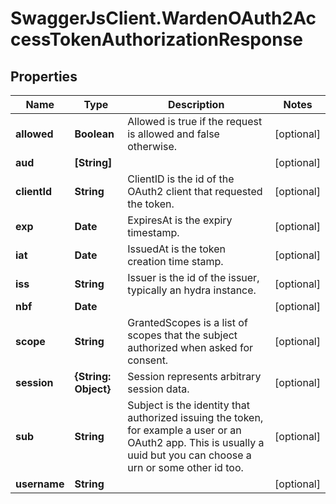 # SwaggerJsClient.WardenOAuth2AccessTokenAuthorizationResponse

## Properties
Name | Type | Description | Notes
------------ | ------------- | ------------- | -------------
**allowed** | **Boolean** | Allowed is true if the request is allowed and false otherwise. | [optional] 
**aud** | **[String]** |  | [optional] 
**clientId** | **String** | ClientID is the id of the OAuth2 client that requested the token. | [optional] 
**exp** | **Date** | ExpiresAt is the expiry timestamp. | [optional] 
**iat** | **Date** | IssuedAt is the token creation time stamp. | [optional] 
**iss** | **String** | Issuer is the id of the issuer, typically an hydra instance. | [optional] 
**nbf** | **Date** |  | [optional] 
**scope** | **String** | GrantedScopes is a list of scopes that the subject authorized when asked for consent. | [optional] 
**session** | **{String: Object}** | Session represents arbitrary session data. | [optional] 
**sub** | **String** | Subject is the identity that authorized issuing the token, for example a user or an OAuth2 app. This is usually a uuid but you can choose a urn or some other id too. | [optional] 
**username** | **String** |  | [optional] 


